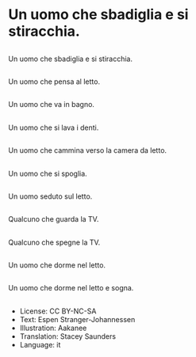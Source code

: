 # Un uomo che sbadiglia e si stiracchia.

##
Un uomo che sbadiglia e si stiracchia.

##
Un uomo che pensa al letto.

##
Un uomo che va in bagno.

##
Un uomo che si lava i denti.

##
Un uomo che cammina verso la camera da letto.

##
Un uomo che si spoglia.

##
Un uomo seduto sul letto.

##
Qualcuno che guarda la TV.

##
Qualcuno che spegne la TV.

##
Un uomo che dorme nel letto.

##
Un uomo che dorme nel letto e sogna.

##
* License: CC BY-NC-SA
* Text: Espen Stranger-Johannessen
* Illustration: Aakanee
* Translation: Stacey Saunders
* Language: it
